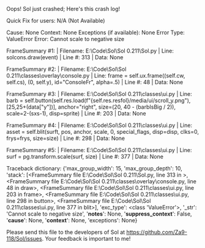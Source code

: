 Oops! Sol just crashed;
Here's this crash log!

Quick Fix for users: N/A (Not Available)

Cause: None
Context: None
Exceptions (if available): None
Error Type: ValueError
Error: Cannot scale to negative size

FrameSummary #1:
  | Filename: E:\Code\Sol\Sol 0.211\Sol.py
  | Line: solcons.draw(event)
  | Line #: 313
  | Data: None

FrameSummary #2:
  | Filename: E:\Code\Sol\Sol 0.211\classes\overlay\console.py
  | Line: frame = self.ux.frame((self.cw, self.cs), (0, self.y), id="ConsoleFr", alpha=.5)
  | Line #: 48
  | Data: None

FrameSummary #3:
  | Filename: E:\Code\Sol\Sol 0.211\classes\ui.py
  | Line: barb = self.button(self.res.load(f"{self.res.resfol}/media/ui/scroll_y.png"), [25,25+(data["y"])], anchor="right", size=(20, 40 - (barbIsBig / 2)), scale=2-(sxs-1), disp=sprite)
  | Line #: 203
  | Data: None

FrameSummary #4:
  | Filename: E:\Code\Sol\Sol 0.211\classes\ui.py
  | Line: asset = self.blit(surft, pos, anchor, scale, 0, special_flags, disp=disp, clks=0, frys=frys, size=size)
  | Line #: 298
  | Data: None

FrameSummary #5:
  | Filename: E:\Code\Sol\Sol 0.211\classes\ui.py
  | Line: surf = pg.transform.scale(surf, size)
  | Line #: 377
  | Data: None

Traceback dictionary: {'max_group_width': 15, 'max_group_depth': 10, 'stack': [<FrameSummary file E:\Code\Sol\Sol 0.211\Sol.py, line 313 in <module>>, <FrameSummary file E:\Code\Sol\Sol 0.211\classes\overlay\console.py, line 48 in draw>, <FrameSummary file E:\Code\Sol\Sol 0.211\classes\ui.py, line 203 in frame>, <FrameSummary file E:\Code\Sol\Sol 0.211\classes\ui.py, line 298 in button>, <FrameSummary file E:\Code\Sol\Sol 0.211\classes\ui.py, line 377 in blit>], 'exc_type': <class 'ValueError'>, '_str': 'Cannot scale to negative size', '__notes__': None, '__suppress_context__': False, '__cause__': None, '__context__': None, 'exceptions': None}


Please send this file to the developers of Sol at https://github.com/Za9-118/Sol/issues.
Your feedback is important to me!